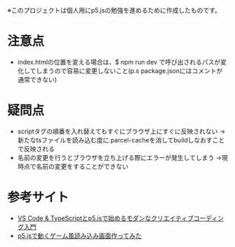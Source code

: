 ※このプロジェクトは個人用にp5.jsの勉強を進めるために作成したものです。

# 注意点
- index.htmlの位置を変える場合は、$ npm run dev で呼び出されるパスが変化してしまうので容易に変更しないこと(p.s package.jsonにはコメントが通常できない)

# 疑問点
- scriptタグの順番を入れ替えてもすぐにブラウザ上にすぐに反映されない
→新たなtsファイルを読み込む度に.parcel-cacheを消してbuildしなおすことで反映される
- 名前の変更を行うとブラウザを立ち上げる際にエラーが発生してしまう
→現時点で名前の変更をすることができない

# 参考サイト
- [VS Code & TypeScriptとp5.jsで始めるモダンなクリエイティブコーディング入門](https://ics.media/entry/210129/)
- [p5.jsで動くゲーム風読み込み画面作ってみた](https://techblog.gmo-ap.jp/2021/12/24/game_load/)